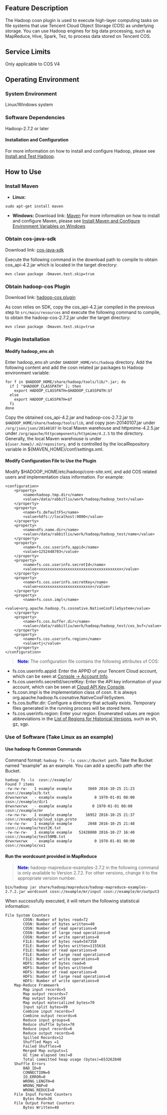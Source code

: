 ## Feature Description
The Hadoop cosn plugin is used to execute high-layer computing tasks on file systems that use Tencent Cloud Object Storage (COS) as underlying storage. You can use Hadoop engines for big data processing, such as MapReduce, Hive, Spark, Tez, to process data stored on Tencent COS.  

## Service Limits
Only applicable to COS V4

## Operating Environment
### System Environment
Linux/Windows system

### Software Dependencies
Hadoop-2.7.2 or later
#### Installation and Configuration
For more information on how to install and configure Hadoop, please see [Install and Test Hadoop](/doc/product/436/10867).
## How to Use
### Install Maven
- **Linux:**
```
sudo apt-get install maven
```
- **Windows:**
Download link: [Maven](http://maven.apache.org/download.html)
For more information on how to install and configure Maven, please see [Install Maven and Configure Environment Variables on Windows](http://www.cnblogs.com/liuhongfeng/p/5057827.html) 

### Obtain cos-java-sdk
Download link: [cos-java-sdk](https://github.com/tencentyun/cos-java-sdk-hadoop-v4)

Execute the following command in the download path to compile to obtain cos_api-4.2.jar which is located in the target directory:
```
mvn clean package -Dmaven.test.skip=true
```
### Obtain hadoop-cos Plugin
Download link: [hadoop-cos plugin](https://github.com/tencentyun/hadoop-cosn-v4)

As cosn relies on SDK, copy the cos_api-4.2.jar compiled in the previous step to `src/main/resources` and execute the following command to compile, to obtain the hadoop-cos-2.7.2.jar under the target directory:
```
mvn clean package -Dmaven.test.skip=true
```
### Plugin Installation
#### Modify hadoop_env.sh
Enter hadoop_env.sh under `$HADOOP_HOME/etc/hadoop` directory. Add the following content and add the cosn related jar packages to Hadoop environment variable:
```
for f in $HADOOP_HOME/share/hadoop/tools/lib/*.jar; do
  if [ "$HADOOP_CLASSPATH" ]; then
    export HADOOP_CLASSPATH=$HADOOP_CLASSPATH:$f
  else
    export HADOOP_CLASSPATH=$f
  fi
done
```
Copy the obtained cos_api-4.2.jar and hadoop-cos-2.7.2.jar to `$HADOOP_HOME/share/hadoop/tools/lib`, and copy json-20140107.jar under `/org/json/json/20140107` in local Maven warehouse and httpmime-4.2.5.jar under `/org/apache/httpcomponents/httpmime/4.2.5` to the directory.
Generally, the local Maven warehouse is under `${user.home}/.m2/repository`, and is controlled by the localRepository variable in ${MAVEN_HOME}/conf/settings.xml.
#### Modify Configuration File to Use the Plugin
Modify $HADOOP_HOME/etc/hadoop/core-site.xml, and add COS related users and implementation class information. For example:
```
<configuration>
    <property>
        <name>hadoop.tmp.dir</name>
        <value>/data/rabbitliu/work/hadoop/hadoop_test</value>
    </property>
    <property>
        <name>fs.defaultFS</name>
        <value>hdfs://localhost:9000</value>
    </property>
    <property> 
        <name>dfs.name.dir</name>           
        <value>/data/rabbitliu/work/hadoop/hadoop_test/name</value> 
    </property>
    <property> 
        <name>fs.cos.userinfo.appid</name>           
        <value>1252448703</value> 
    </property>
    <property> 
        <name>fs.cos.userinfo.secretId</name>           
        <value>xxxxxxxxxxxxxxxxxxxxxxxxxxxxxxxxxxxxx</value> 
    </property>
    <property> 
        <name>fs.cos.userinfo.secretKey</name>           
        <value>xxxxxxxxxxxxxxxxxxxxxxxx</value> 
    </property>
    <property>
        <name>fs.cosn.impl</name>
        <value>org.apache.hadoop.fs.cosnative.NativeCosFileSystem</value>
    </property>
    <property>
        <name>fs.cos.buffer.dir</name>
        <value>/data/rabbitliu/work/hadoop/hadoop_test/cos_buf</value>
    </property>
    <property>
        <name>fs.cos.userinfo.region</name>
        <value>tj</value>
    </property>
</configuration>
```

> <font color="#0000cc">**Note:** </font>
The configuration file contains the following attributes of COS:
- fs.cos.userinfo.appid: Enter the APPID of your Tencent Cloud account, which can be seen at [Console -> Account Info](https://console.cloud.tencent.com/developer).
- fs.cos.userinfo.secretId/secretKey: Enter the API key information of your account, which can be seen at [Cloud API Key Console](https://console.cloud.tencent.com/capi).
- fs.cosn.impl is the implementation class of cosn. It is always org.apache.hadoop.fs.cosnative.NativeCosFileSystem.
- fs.cos.buffer.dir: Configure a directory that actually exists. Temporary files generated in the running process will be stored here.
- fs.cos.userinfo.region: Enter your region. Enumerated values are region abbreviations in the [List of Regions for Historical Versions](https://cloud.tencent.com/document/product/436/7777), such as sh, gz, sgp.

### Use of Software (Take Linux as an example)
#### Use hadoop fs Common Commands
Command format: `hadoop fs- -ls cosn://Bucket path`. Take the Bucket named "example" as an example. You can add a specific path after the Bucket.
```
hadoop fs -ls  cosn://example/
Found 7 items
-rw-rw-rw-   1 example example       3669 2016-10-25 21:23 cosn://example/b.txt
drwxrwxrwx   - example example          0 1970-01-01 08:00 cosn://example/dir1
drwxrwxrwx   - example example         0 1970-01-01 08:00 cosn://example/mr
-rw-rw-rw-   1 example example      16952 2016-10-25 21:37 cosn://example/qcloud_sign.proto
-rw-rw-rw-   1 example example       2048 2016-10-25 21:48 cosn://example/test2K.txt
-rw-rw-rw-   1 example example   52428800 2016-10-27 16:40 cosn://example/test50MB.txt
drwxrwxrwx   - example example          0 1970-01-01 08:00 cosn://example/xx1
```
#### Run the wordcount provided in MapReduce
> <font color="#0000cc">**Note:** </font>
hadoop-mapreduce-examples-2.7.2 in the following command is only available to Version 2.7.2. For other versions, change it to the appropriate version number.

```
bin/hadoop jar share/hadoop/mapreduce/hadoop-mapreduce-examples-2.7.2.jar wordcount cosn://example/mr/input cosn://example/mr/output3
```
When successfully executed, it will return the following statistical information:
```
File System Counters
        COSN: Number of bytes read=72
        COSN: Number of bytes written=40
        COSN: Number of read operations=0
        COSN: Number of large read operations=0
        COSN: Number of write operations=0
        FILE: Number of bytes read=547350
        FILE: Number of bytes written=1155616
        FILE: Number of read operations=0
        FILE: Number of large read operations=0
        FILE: Number of write operations=0
        HDFS: Number of bytes read=0
        HDFS: Number of bytes written=0
        HDFS: Number of read operations=0
        HDFS: Number of large read operations=0
        HDFS: Number of write operations=0
    Map-Reduce Framework
        Map input records=5
        Map output records=7
        Map output bytes=59
        Map output materialized bytes=70
        Input split bytes=99
        Combine input records=7
        Combine output records=6
        Reduce input groups=6
        Reduce shuffle bytes=70
        Reduce input records=6
        Reduce output records=6
        Spilled Records=12
        Shuffled Maps =1
        Failed Shuffles=0
        Merged Map outputs=1
        GC time elapsed (ms)=0
        Total committed heap usage (bytes)=653262848
    Shuffle Errors
        BAD_ID=0
        CONNECTION=0
        IO_ERROR=0
        WRONG_LENGTH=0
        WRONG_MAP=0
        WRONG_REDUCE=0
    File Input Format Counters 
        Bytes Read=36
    File Output Format Counters 
        Bytes Written=40
```

